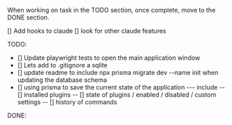 When working on task in the TODO section, once complete, move to the DONE section.


[] Add hooks to claude
[] look for other claude features



TODO:
- [] Update playwright tests to open the main application window
- [] Lets add to .gitignore a sqlite
- [] update readme to include npx prisma migrate dev --name init when updating the database schema
- [] using prisma to save the current state of the application
--- include
-- [] installed plugins
-- [] state of plugins / enabled / disabled / custom settings
-- [] history of commands

DONE: